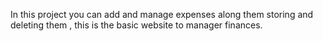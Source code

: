 In this project you can add and manage expenses along them storing and deleting them , this is the basic website to manager finances.
